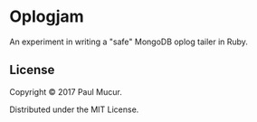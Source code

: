 # Oplogjam

An experiment in writing a "safe" MongoDB oplog tailer in Ruby.

## License

Copyright © 2017 Paul Mucur.

Distributed under the MIT License.
